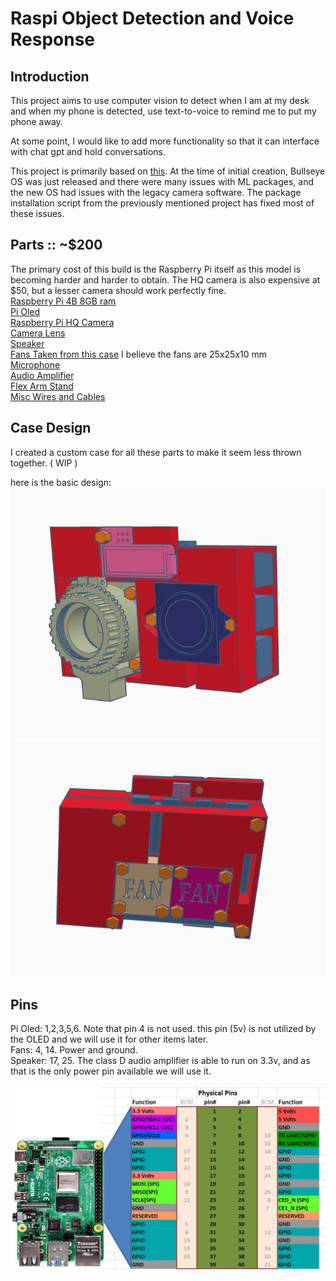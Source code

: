 # Raspi Object Detection and Voice Response

## Introduction
This project aims to use computer vision to detect when I am at my desk and when my phone is detected, use text-to-voice to remind me to put my phone away.

At some point, I would like to add more functionality so that it can interface with chat gpt and hold conversations. 

This project is primarily based on [this](https://github.com/thyagarajank/Object-Detection-with-Voice-Feedback-using-Raspberry-Pi-4-and-bullseye-OS). At the time of initial creation, Bullseye OS was just released and there were many issues with ML packages, and the new OS had issues with the legacy camera software. The package installation script from the previously mentioned project has fixed most of these issues.  


## Parts :: ~$200
The primary cost of this build is the Raspberry Pi itself as this model is becoming harder and harder to obtain. The HQ camera is also expensive at $50, but a lesser camera should work perfectly fine. \
[Raspberry Pi 4B 8GB ram](https://www.adafruit.com/product/4564) \
[Pi Oled](https://www.adafruit.com/product/3527)\
[Raspberry Pi HQ Camera](https://www.adafruit.com/product/4561)\
[Camera Lens](https://www.amazon.com/dp/B088BLZKRG?psc=1&ref=ppx_yo2ov_dt_b_product_details)\
[Speaker](https://www.amazon.com/gp/product/B07GJ4GH67/ref=ppx_yo_dt_b_asin_title_o00_s00?ie=UTF8&psc=1)\
[Fans Taken from this case](https://www.amazon.com/Raspberry-Model-Aluminum-Cooling-Metal/dp/B07VQLBSNC/ref=asc_df_B07VQLBSNC/?tag=hyprod-20&linkCode=df0&hvadid=633001802341&hvpos=&hvnetw=g&hvrand=746087739099635072&hvpone=&hvptwo=&hvqmt=&hvdev=c&hvdvcmdl=&hvlocint=&hvlocphy=9014113&hvtargid=pla-809661377459&psc=1) I believe the fans are 25x25x10 mm\
[Microphone](https://www.adafruit.com/product/3367)\
[Audio Amplifier](https://www.adafruit.com/product/2130)\
[Flex Arm Stand](https://www.amazon.com/dp/B071VR8PWF?psc=1&ref=ppx_yo2ov_dt_b_product_details)\
[Misc Wires and Cables](https://www.amazon.com/dp/B01LZF1ZSZ?psc=1&ref=ppx_yo2ov_dt_b_product_details)


## Case Design
I created a custom case for all these parts to make it seem less thrown together. ( WIP ) 

here is the basic design: \
![case front](https://github.com/jpcoker3/Raspi-Object-Detection-and-Voice-Response/blob/master/Case-Model/case_front.png)
![case back](https://github.com/jpcoker3/Raspi-Object-Detection-and-Voice-Response/blob/master/Case-Model/case_back.png)

## Pins
Pi Oled: 1,2,3,5,6. Note that pin 4 is not used. this pin (5v) is not utilized by the OLED and we will use it for other items later. \
Fans: 4, 14. Power and ground. \
Speaker: 17, 25. The class D audio amplifier is able to run on 3.3v, and as that is the only power pin available we will use it. 

![Raspi 4 Pins](https://github.com/jpcoker3/Raspi-Object-Detection-and-Voice-Response/blob/master/images/pinout-corrected.jpg)
